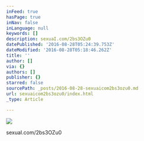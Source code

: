 ```yaml
---
inFeed: true
hasPage: true
inNav: false
inLanguage: null
keywords: []
description: sexuaI.com/2bs3OZu0
datePublished: '2016-08-28T05:24:39.753Z'
dateModified: '2016-08-28T05:18:46.262Z'
title: ''
author: []
via: {}
authors: []
publisher: {}
starred: false
sourcePath: _posts/2016-08-28-sexuaicom2bs3ozu0.md
url: sexuaicom2bs3ozu0/index.html
_type: Article

---
```

![](https://the-grid-user-content.s3-us-west-2.amazonaws.com/0d156498-c8b2-4101-a154-a72098ccc247.jpg)

sexuaI.com/2bs3OZu0